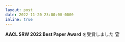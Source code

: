 ```yaml
---
layout: post
date: 2022-11-20 23:00:00-0000
inline: true
---
```


**AACL SRW 2022 Best Paper Award** を受賞しました :trophy:

